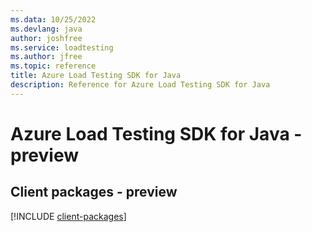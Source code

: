```yaml
---
ms.data: 10/25/2022
ms.devlang: java
author: joshfree
ms.service: loadtesting
ms.author: jfree
ms.topic: reference
title: Azure Load Testing SDK for Java
description: Reference for Azure Load Testing SDK for Java
---
```

# Azure Load Testing SDK for Java - preview

## Client packages - preview
[!INCLUDE [client-packages](load-testing-client-index.md)]
